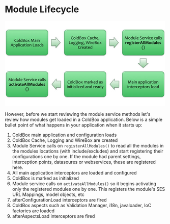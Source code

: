 # Module Lifecycle

![](../../images/ModulesLifecycle.jpg)

However, before we start reviewing the module service methods let's review how modules get loaded in a ColdBox application. Below is a simple bullet point of what happens in your application when it starts up:

1. ColdBox main application and configuration loads
2. ColdBox Cache, Logging and WireBox are created
3. Module Service calls on `registerAllModules()` to read all the modules in the modules locations (with include/excludes) and start registering their configurations one by one. If the module had parent settings, interception points, datasoures or webservices, these are registered here.
4. All main application interceptors are loaded and configured
5. ColdBox is marked as initialized
6. Module service calls on `activateAllModules()` so it begins activating only the registered modules one by one. This registers the module's SES URL Mappings, model objects, etc
7. afterConfigurationLoad interceptors are fired
8. ColdBox aspects such as Validation Manager, i18n, javaloader, IoC factories are loaded
9. afterAspectsLoad interceptors are fired

